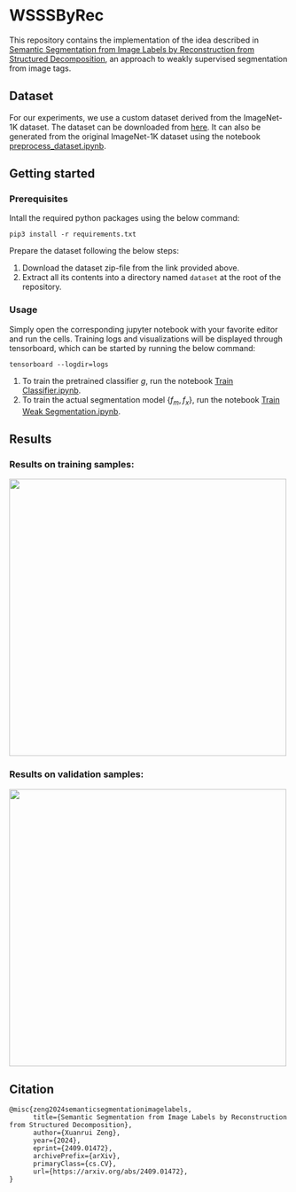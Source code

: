 # WSSSByRec

This repository contains the implementation of the idea described in [Semantic Segmentation from Image Labels by Reconstruction from Structured Decomposition](./docs/Semantic_Segmentation_from_Image_Labels_by_Reconstruction_from_Structured_Decomposition.pdf), an approach to weakly supervised segmentation from image tags.


## Dataset

For our experiments, we use a custom dataset derived from the ImageNet-1K dataset. The dataset can be downloaded from [here](https://uofwaterloo-my.sharepoint.com/:u:/g/personal/x64zeng_uwaterloo_ca/EcfrK8hHh1JNrEL9tX80FMQBYbPJkKujw8n67pMd8Akf4A). It can also be generated from the original ImageNet-1K dataset using the notebook [preprocess_dataset.ipynb](./dataset/preprocess_dataset.ipynb).


## Getting started

### Prerequisites

Intall the required python packages using the below command:
```
pip3 install -r requirements.txt
```

Prepare the dataset following the below steps:
1. Download the dataset zip-file from the link provided above.
2. Extract all its contents into a directory named `dataset` at the root of the repository.

### Usage

Simply open the corresponding jupyter notebook with your favorite editor and run the cells. Training logs and visualizations will be displayed through tensorboard, which can be started by running the below command:
```
tensorboard --logdir=logs
```

1. To train the pretrained classifier $g$, run the notebook [Train Classifier.ipynb](./Train%20Classifier.ipynb).
2. To train the actual segmentation model $\{f_m, f_x\}$, run the notebook [Train Weak Segmentation.ipynb](./Train%20Weak%20Segmentation.ipynb).


## Results

### Results on training samples:

<img src="./docs/images/train-1-mask-overlay.png" width=500/>

### Results on validation samples:

<img src="./docs/images/val-1-mask-overlay.png" width=500/>


## Citation
```
@misc{zeng2024semanticsegmentationimagelabels,
      title={Semantic Segmentation from Image Labels by Reconstruction from Structured Decomposition}, 
      author={Xuanrui Zeng},
      year={2024},
      eprint={2409.01472},
      archivePrefix={arXiv},
      primaryClass={cs.CV},
      url={https://arxiv.org/abs/2409.01472}, 
}
```



